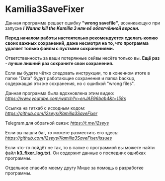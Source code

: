 # Kamilia3SaveFixer
Данная программа решает ошибку **"wrong savefile"**, возникающую при запуске ***I Wanna kill the Kamilia 3 или её облегчённой версии.***

**Перед началом работы настоятельно рекомендуется сделать копию своих важных сохранений, даже несмотря на то, что программа удаляет только файлы с пустыми сохранениями.**

Ответственность за ваши потерянные сейвы несёте только вы. **Ещё раз - лучше лишний раз сохраните свои сохранения.**

Если вы будете чётко следовать инструкции, то в конечном итоге в папке "Data" будут работающие сохранения и папка backup, содержащая эти же сохранения, но с ошибкой "wrong files".

Данная программа была вдохновлена этим видео: *https://www.youtube.com/watch?v=enJAE96bab4&t=158s*

Ссылка на гитхаб с исходным кодом: *https://github.com/i2seys/Kamilia3SaveFixer*

Telegram для обратной связи: *https://t.me/i2seys*

Если вы нашли баг, то можете разместить его здесь: *https://github.com/i2seys/Kamilia3SaveFixer/issues*

Если что-то пойдёт не так, то в папке с программой вы можете найти файл **k3_fixer_log.txt.** Он содержит данные о последних ошибках программы.

Отдельное спасибо моему другу Мише за помощь в разработке программы.

